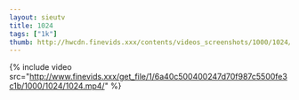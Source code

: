 ```yaml
--- 
layout: sieutv
title: 1024
tags: ["1k"]
thumb: http://hwcdn.finevids.xxx/contents/videos_screenshots/1000/1024/preview.mp4.jpg
---
```

{% include video src="http://www.finevids.xxx/get_file/1/6a40c500400247d70f987c5500fe3c1b/1000/1024/1024.mp4/" %} 
